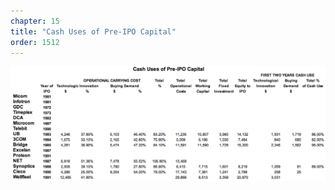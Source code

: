 ```yaml
---
chapter: 15
title: "Cash Uses of Pre-IPO Capital"
order: 1512
---
```


![Cash Uses of Pre-IPO Capital](/assets/img/a.12.png)